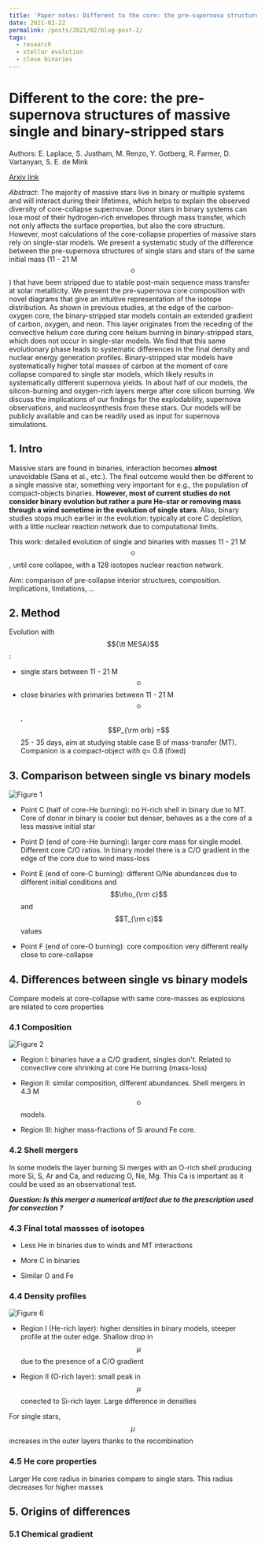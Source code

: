 ```yaml
---
title: 'Paper notes: Different to the core: the pre-supernova structures of massive single and binary-stripped stars'
date: 2021-02-22
permalink: /posts/2021/02/blog-post-2/
tags:
  - research
  - stellar evolution
  - close binaries
---
```


# Different to the core: the pre-supernova structures of massive single and binary-stripped stars

Authors: E. Laplace, S. Justham, M. Renzo, Y. Gotberg, R. Farmer, D. Vartanyan, S. E. de Mink

[Arxiv link](https://arxiv.org/abs/2102.05036)

*Abstract*: The majority of massive stars live in binary or multiple systems and will interact
during their lifetimes, which helps to explain the observed diversity of core-collapse supernovae.
Donor stars in binary systems can lose most of their hydrogen-rich envelopes through mass transfer,
which not only affects the surface properties, but also the core structure. However, most
calculations of the core-collapse properties of massive stars rely on single-star models. We present
a systematic study of the difference between the pre-supernova structures of single stars and stars
of the same initial mass (11 - 21 M$$_\odot$$) that have been stripped due to stable post-main
sequence mass transfer at solar metallicity. We present the pre-supernova core composition with novel
diagrams that give an intuitive representation of the isotope distribution. As shown in previous
studies, at the edge of the carbon-oxygen core, the binary-stripped star models contain an extended
gradient of carbon, oxygen, and neon. This layer originates from the receding of the convective helium
core during core helium burning in binary-stripped stars, which does not occur in single-star models.
We find that this same evolutionary phase leads to systematic differences in the final density and
nuclear energy generation profiles. Binary-stripped star models have systematically higher total
masses of carbon at the moment of core collapse compared to single star models, which likely results
in systematically different supernova yields. In about half of our models, the silicon-burning and
oxygen-rich layers merge after core silicon burning. We discuss the implications of our findings for
the explodability, supernova observations, and nucleosynthesis from these stars. Our models will be
publicly available and can be readily used as input for supernova simulations.

## 1. Intro

Massive stars are found in binaries, interaction becomes **almost** unavoidable (Sana et al., etc.).
The final outcome would then be different to a single massive star, something very important for
e.g., the population of compact-objects binaries. **However, most of current studies do not consider
binary evolution but rather a pure He-star or removing mass through a wind sometime in the evolution
of single stars**. Also, binary studies stops much earlier in the evolution: typically at core C
depletion, with a little nuclear reaction network due to computational limits.

This work: detailed evolution of single and binaries with masses 11 - 21 M$$_\odot$$, until core
collapse, with a 128 isotopes nuclear reaction network.

Aim: comparison of pre-collapse interior structures, composition. Implications, limitations, ...

## 2. Method

Evolution with $${\tt MESA}$$:

* single stars between 11 - 21 M$$_\odot$$
* close binaries with primaries between 11 - 21 M$$_\odot$$, $$P_{\rm orb} =$$ 25 - 35 days, aim at
  studying stable case B of mass-transfer (MT). Companion is a compact-object with $q =$ 0.8 (fixed)

## 3. Comparison between single vs binary models

![Figure 1](/images/laplace2021-figure1.png)

* Point C (half of core-He burning): no H-rich shell in binary due to MT. Core of donor in binary is
  cooler but denser, behaves as a the core of a less massive initial star

* Point D (end of core-He burning): larger core mass for single model. Different core C/O ratios. In
  binary model there is a C/O gradient in the edge of the core due to wind mass-loss

* Point E (end of core-C burning): different O/Ne abundances due to different initial conditions and
  $$\rho_{\rm c}$$ and $$T_{\rm c}$$ values

* Point F (end of core-O burning): core composition very different really close to core-collapse

## 4. Differences between single vs binary models

Compare models at core-collapse with same core-masses as explosions are related to core properties

### 4.1 Composition

![Figure 2](/images/laplace2021-figure2.png)

* Region I: binaries have a a C/O gradient, singles don't. Related to convective core shrinking at
  core He burning (mass-loss)

* Region II: similar composition, different abundances. Shell mergers in 4.3 M$$_\odot$$ models.

* Region III: higher mass-fractions of Si around Fe core.


### 4.2 Shell mergers

In some models the layer burning Si merges with an O-rich shell producing more Si, S, Ar and Ca, and
reducing O, Ne, Mg. This Ca is important as it could be used as an observational test.

***Question: Is this merger a numerical artifact due to the prescription used for convection ?***

### 4.3 Final total massses of isotopes

* Less He in binaries due to winds and MT interactions

* More C in binaries

* Similar O and Fe

### 4.4 Density profiles

![Figure 6](/images/laplace2021-figure6.png)

* Region I (He-rich layer): higher densities in binary models, steeper profile at the outer edge.
  Shallow drop in $$\mu$$ due to the presence of a C/O gradient

* Region II (O-rich layer): small peak in $$\mu$$ conected to Si-rich layer. Large difference in
  densities

For single stars, $$\mu$$ increases in the outer layers thanks to the recombination

### 4.5 He core properties

Larger He core radius in binaries compare to single stars. This radius decreases for higher masses

## 5. Origins of differences

### 5.1 Chemical gradient
